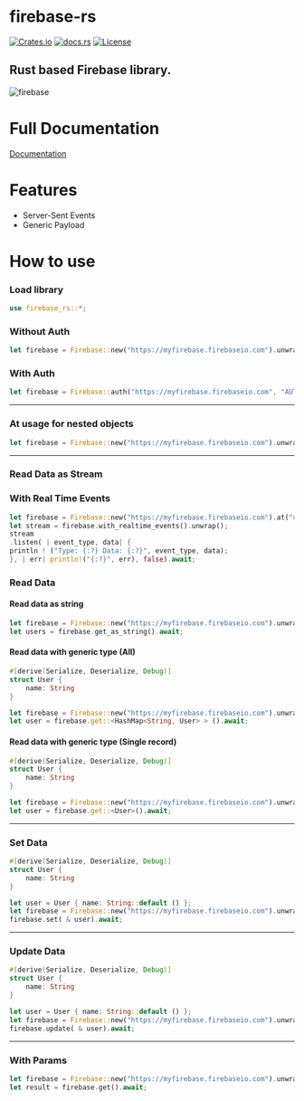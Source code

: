 # firebase-rs

[![Crates.io](https://img.shields.io/crates/v/firebase-rs.svg)](https://crates.io/crates/firebase-rs) [![docs.rs](https://docs.rs/firebase-rs/badge.svg)](https://docs.rs/firebase-rs) [![License](https://img.shields.io/badge/license-Apache%202.0-blue.svg)](LICENSE)

Rust based Firebase library.
---
![firebase](https://firebase.google.com/downloads/brand-guidelines/SVG/logo-logomark.svg 'Firebase')

# Full Documentation

[Documentation](https://docs.rs/firebase-rs/2.0.7/firebase_rs/)

# Features

- Server-Sent Events
- Generic Payload

# How to use

### Load library

````rust
use firebase_rs::*;
````

### Without Auth

````rust
let firebase = Firebase::new("https://myfirebase.firebaseio.com").unwrap();
````

### With Auth

````rust
let firebase = Firebase::auth("https://myfirebase.firebaseio.com", "AUTH_KEY").unwrap();
````

---

### At usage for nested objects

````rust
let firebase = Firebase::new("https://myfirebase.firebaseio.com").unwrap().at("users").at("USER_ID").at(...);
````

---

### Read Data as Stream

### With Real Time Events

````rust
let firebase = Firebase::new("https://myfirebase.firebaseio.com").at("users").unwrap();
let stream = firebase.with_realtime_events().unwrap();
stream
.listen( | event_type, data| {
println ! ("Type: {:?} Data: {:?}", event_type, data);
}, | err| println!("{:?}", err), false).await;
````

### Read Data

#### Read data as string

````rust
let firebase = Firebase::new("https://myfirebase.firebaseio.com").unwrap().at("users");
let users = firebase.get_as_string().await;
````

#### Read data with generic type (All)

````rust
#[derive(Serialize, Deserialize, Debug)]
struct User {
    name: String
}

let firebase = Firebase::new("https://myfirebase.firebaseio.com").unwrap().at("users");
let user = firebase.get::<HashMap<String, User> > ().await;
````

#### Read data with generic type (Single record)

````rust
#[derive(Serialize, Deserialize, Debug)]
struct User {
    name: String
}

let firebase = Firebase::new("https://myfirebase.firebaseio.com").unwrap().at("users").at("USER_ID");
let user = firebase.get::<User>().await;
````

---

### Set Data

````rust
#[derive(Serialize, Deserialize, Debug)]
struct User {
    name: String
}

let user = User { name: String::default () };
let firebase = Firebase::new("https://myfirebase.firebaseio.com").unwrap().at("users");
firebase.set( & user).await;
````

---

### Update Data

````rust
#[derive(Serialize, Deserialize, Debug)]
struct User {
    name: String
}

let user = User { name: String::default () };
let firebase = Firebase::new("https://myfirebase.firebaseio.com").unwrap().at("users").at("USER_ID");
firebase.update( & user).await;
````

---

### With Params

````rust
let firebase = Firebase::new("https://myfirebase.firebaseio.com").unwrap().with_params().start_at(1).order_by("name").equal_to(5).finish();
let result = firebase.get().await;
````

